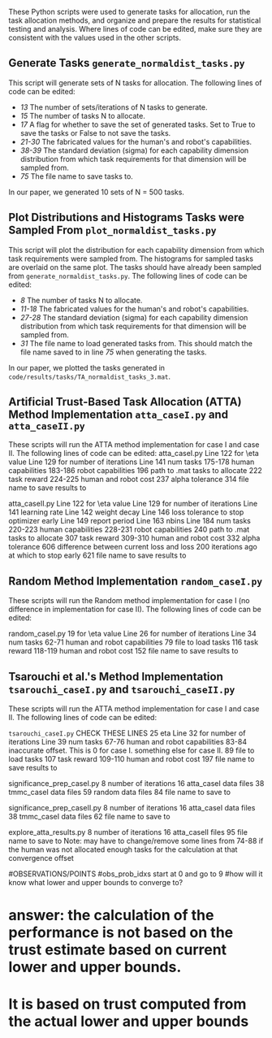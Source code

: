 These Python scripts were used to generate tasks for allocation, run the task allocation methods, and organize and prepare the results for statistical testing and analysis. Where lines of code can be edited, make sure they are consistent with the values used in the other scripts.

## Generate Tasks `generate_normaldist_tasks.py`

This script will generate sets of N tasks for allocation. The following lines of code can be edited:
* _13_ The number of sets/iterations of N tasks to generate.
* _15_ The number of tasks N to allocate. 
* _17_ A flag for whether to save the set of generated tasks. Set to True to save the tasks or False to not save the tasks.
* _21-30_ The fabricated values for the human's and robot's capabilities.
* _38-39_ The standard deviation (sigma) for each capability dimension distribution from which task requirements for that dimension will be sampled from.
* _75_ The file name to save tasks to.

In our paper, we generated 10 sets of N = 500 tasks.


## Plot Distributions and Histograms Tasks were Sampled From `plot_normaldist_tasks.py`

This script will plot the distribution for each capability dimension from which task requirements were sampled from. The histograms for sampled tasks are overlaid on the same plot. The tasks should have already been sampled from `generate_normaldist_tasks.py`. The following lines of code can be edited:
* _8_ The number of tasks N to allocate.
* _11-18_ The fabricated values for the human's and robot's capabilities.
* _27-28_ The standard deviation (sigma) for each capability dimension distribution from which task requirements for that dimension will be sampled from.
* _31_ The file name to load generated tasks from. This should match the file name saved to in line _75_ when generating the tasks. 

In our paper, we plotted the tasks generated in `code/results/tasks/TA_normaldist_tasks_3.mat`.


## Artificial Trust-Based Task Allocation (ATTA) Method Implementation `atta_caseI.py` and `atta_caseII.py`

These scripts will run the ATTA method implementation for case I and case II. The following lines of code can be edited:
atta_caseI.py
Line 122 for \eta value
Line 129 for number of iterations
Line 141 num tasks
175-178 human capabilities
183-186 robot capabilities
196 path to .mat tasks to allocate
222 task reward
224-225 human and robot cost
237 alpha tolerance
314 file name to save results to

atta_caseII.py 
Line 122 for \eta value
Line 129 for number of iterations
Line 141 learning rate
Line 142 weight decay
Line 146 loss tolerance to stop optimizer early
Line 149 report period
Line 163 nbins
Line 184 num tasks
220-223 human capabilities
228-231 robot capabilities
240 path to .mat tasks to allocate
307 task reward
309-310 human and robot cost
332 alpha tolerance
606 difference between current loss and loss 200 iterations ago at which to stop early
621 file name to save results to


## Random Method Implementation `random_caseI.py`

These scripts will run the Random method implementation for case I (no difference in implementation for case II). The following lines of code can be edited:

random_caseI.py
19 for \eta value
Line 26 for number of iterations
Line 34 num tasks
62-71 human and robot capabilities
79 file to load tasks
116 task reward
118-119 human and robot cost
152 file name to save results to


## Tsarouchi et al.'s Method Implementation `tsarouchi_caseI.py` and `tsarouchi_caseII.py`

These scripts will run the ATTA method implementation for case I and case II. The following lines of code can be edited:

`tsarouchi_caseI.py` CHECK THESE LINES
25 eta
Line 32 for number of iterations
Line 39 num tasks
67-76 human and robot capabilities
83-84 inaccurate offset. This is 0 for case I. something else for case II.
89 file to load tasks
107 task reward
109-110 human and robot cost
197 file name to save results to



significance_prep_caseI.py
8 number of iterations
16 atta_caseI data files
38 tmmc_caseI data files
59 random data files
84 file name to save to

significance_prep_caseII.py
8 number of iterations
16 atta_caseI data files
38 tmmc_caseI data files
62 file name to save to



explore_atta_results.py
8 number of iterations
16 atta_caseII files
95 file name to save to
Note: may have to change/remove some lines from 74-88 if the human was not allocated enough tasks for the calculation at that convergence offset



#OBSERVATIONS/POINTS
#obs_prob_idxs start at 0 and go to 9
#how will it know what lower and upper bounds to converge to?
#    answer: the calculation of the performance is not based on the trust estimate based on current lower and upper bounds.
#        It is based on trust computed from the actual lower and upper bounds

